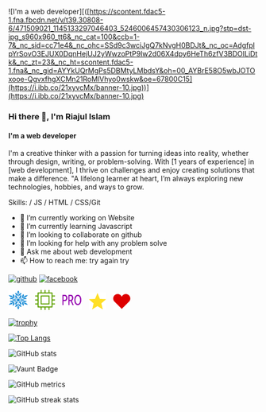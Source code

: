 ![I'm a web developer][([https://scontent.fdac5-1.fna.fbcdn.net/v/t39.30808-6/471509021_1145133297046403_5246006457430306123_n.jpg?stp=dst-jpg_s960x960_tt6&_nc_cat=100&ccb=1-7&_nc_sid=cc71e4&_nc_ohc=SSd9c3wciJgQ7kNvgH0BDJt&_nc_oc=AdgfplpYrSovO3EJUX0DqnHejUJ2yWwzoPtP9lw2d06X4dpy6HeTh6zfV3BDOILiDtk&_nc_zt=23&_nc_ht=scontent.fdac5-1.fna&_nc_gid=AYYkUQrMgPs5DBMtyLMbdsY&oh=00_AYBrE58O5wbJOTOxooe-QgvxfhgXCMn21RoMlVhyo0wskw&oe=67800C15](https://i.ibb.co/21xyvcMx/banner-10.jpg))](https://i.ibb.co/21xyvcMx/banner-10.jpg)
### Hi there 👋, I'm Riajul Islam
#### I'm a web developer
I'm a creative thinker with a passion for turning ideas into reality, whether through design, writing, or problem-solving.
With [1 years of experience] in [web development], I thrive on challenges and enjoy creating solutions that make a difference.
"A lifelong learner at heart, I’m always exploring new technologies, hobbies, and ways to grow.


Skills:   / JS / HTML / CSS/Git

- 🔭 I’m currently working on Website 
- 🌱 I’m currently learning Javascript 
- 👯 I’m looking to collaborate on github 
- 🤔 I’m looking for help with any problem solve 
- 💬 Ask me about web development 
- 📫 How to reach me: try again try 


[<img src='https://cdn.jsdelivr.net/npm/simple-icons@3.0.1/icons/github.svg' alt='github' height='40'>](https://github.com/rjriajul1)  [<img src='https://cdn.jsdelivr.net/npm/simple-icons@3.0.1/icons/facebook.svg' alt='facebook' height='40'>](https://www.facebook.com/riajul)  

<a href='https://archiveprogram.github.com/'><img src='https://raw.githubusercontent.com/acervenky/animated-github-badges/master/assets/acbadge.gif' width='40' height='40'></a> <a href='https://docs.github.com/en/developers'><img src='https://raw.githubusercontent.com/acervenky/animated-github-badges/master/assets/devbadge.gif' width='40' height='40'></a> <a href='https://github.com/pricing'><img src='https://raw.githubusercontent.com/acervenky/animated-github-badges/master/assets/pro.gif' width='40' height='40'></a> <a href='https://stars.github.com/'><img src='https://raw.githubusercontent.com/acervenky/animated-github-badges/master/assets/starbadge.gif' width='35' height='35'></a> <a href='https://docs.github.com/en/github/supporting-the-open-source-community-with-github-sponsors'><img src='https://raw.githubusercontent.com/acervenky/animated-github-badges/master/assets/sponsorbadge.gif' width='35' height='35'></a> 

[![trophy](https://github-profile-trophy.vercel.app/?username=rjriajul1)](https://github.com/ryo-ma/github-profile-trophy)

[![Top Langs](https://github-readme-stats.vercel.app/api/top-langs/?username=rjriajul1)](https://github.com/anuraghazra/github-readme-stats)

![GitHub stats](https://github-readme-stats.vercel.app/api?username=rjriajul1&show_icons=true&count_private=true)  

![Vaunt Badge](https://api.vaunt.dev/v1/github/entities/rjriajul1/contributions?format=svg&private=true)  

![GitHub metrics](https://metrics.lecoq.io/rjriajul1)  

![GitHub streak stats](https://streak-stats.demolab.com/?user=rjriajul1)  

